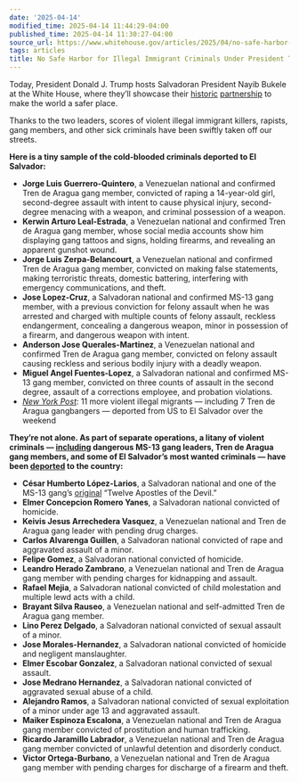 ```yaml
---
date: '2025-04-14'
modified_time: 2025-04-14 11:44:29-04:00
published_time: 2025-04-14 11:30:27-04:00
source_url: https://www.whitehouse.gov/articles/2025/04/no-safe-harbor-for-illegal-immigrant-criminals-under-president-trump/
tags: articles
title: No Safe Harbor for Illegal Immigrant Criminals Under President Trump
---
```

 
Today, President Donald J. Trump hosts Salvadoran President Nayib Bukele
at the White House, where they’ll showcase
their [historic](https://x.com/RapidResponse47/status/1903113239887544544) [partnership](https://x.com/nayibbukele/status/1911248798971461982) to
make the world a safer place.  
  
Thanks to the two leaders, scores of violent illegal immigrant killers,
rapists, gang members, and other sick criminals have been swiftly taken
off our streets.  
  
**Here is a tiny sample of the cold-blooded criminals deported to El
Salvador:**

-   **Jorge Luis Guerrero-Quintero**, a Venezuelan national and
    confirmed Tren de Aragua gang member, convicted of raping a
    14-year-old girl, second-degree assault with intent to cause
    physical injury, second-degree menacing with a weapon, and criminal
    possession of a weapon.
-   **Kerwin Arturo Leal-Estrada**, a Venezuelan national and confirmed
    Tren de Aragua gang member, whose social media accounts show him
    displaying gang tattoos and signs, holding firearms, and revealing
    an apparent gunshot wound.
-   **Jorge Luis Zerpa-Belancourt**, a Venezuelan national and confirmed
    Tren de Aragua gang member, convicted on making false statements,
    making terroristic threats, domestic battering, interfering with
    emergency communications, and theft.
-   **Jose Lopez-Cruz**, a Salvadoran national and confirmed MS-13 gang
    member, with a previous conviction for felony assault when he was
    arrested and charged with multiple counts of felony assault,
    reckless endangerment, concealing a dangerous weapon, minor in
    possession of a firearm, and dangerous weapon with intent.
-   **Anderson Jose Querales-Martinez**, a Venezuelan national and
    confirmed Tren de Aragua gang member, convicted on felony assault
    causing reckless and serious bodily injury with a deadly weapon.
-   **Miguel Angel Fuentes-Lopez**, a Salvadoran national and confirmed
    MS-13 gang member, convicted on three counts of assault in the
    second degree, assault of a corrections employee, and probation
    violations.
-   [*New York
    Post*](https://nypost.com/2025/04/14/us-news/10-more-violent-illegal-migrants-booted-from-us-deported-to-el-salvador-over-the-weekend/):
    11 more violent illegal migrants — including 7 Tren de Aragua
    gangbangers — deported from US to El Salvador over the weekend

**They’re not alone. As part of separate operations, a litany of violent
criminals
— **[**including**](https://x.com/SecRubio/status/1901241933302825470)** dangerous
MS-13 gang leaders, Tren de Aragua gang members, and some of El
Salvador’s most wanted criminals — have
been **[**deported**](https://x.com/BillMelugin_/status/1906719922522357963)** to
the country:**

-   **César Humberto López-Larios**, a Salvadoran national and one of
    the MS-13
    gang’s [original](https://www.ice.gov/news/releases/fugitive-high-ranking-ms-13-leader-arrested-terrorism-charges-following-joint) “Twelve
    Apostles of the Devil.”
-   **Elmer Concepcion Romero Yanes**, a Salvadoran national convicted
    of homicide.
-   **Keivis Jesus Arrechedera Vasquez**, a Venezuelan national and Tren
    de Aragua gang leader with pending drug charges.
-   **Carlos Alvarenga Guillen**, a Salvadoran national convicted of
    rape and aggravated assault of a minor.
-   **Felipe Gomez**, a Salvadoran national convicted of homicide.
-   **Leandro Herado Zambrano**, a Venezuelan national and Tren de
    Aragua gang member with pending charges for kidnapping and assault.
-   **Rafael Mejia**, a Salvadoran national convicted of child
    molestation and multiple lewd acts with a child.
-   **Brayant Silva Rauseo**, a Venezuelan national and self-admitted
    Tren de Aragua gang member.
-   **Lino Perez Delgado**, a Salvadoran national convicted of sexual
    assault of a minor.
-   **Jose Morales-Hernandez**, a Salvadoran national convicted of
    homicide and negligent manslaughter.
-   **Elmer Escobar Gonzalez**, a Salvadoran national convicted of
    sexual assault.
-   **Jose Medrano Hernandez**, a Salvadoran national convicted of
    aggravated sexual abuse of a child.
-   **Alejandro Ramos**, a Salvadoran national convicted of sexual
    exploitation of a minor under age 13 and aggravated assault.
-   **Maiker Espinoza Escalona**, a Venezuelan national and Tren de
    Aragua gang member convicted of prostitution and human trafficking.
-   **Ricardo Jaramillo Labrador**, a Venezuelan national and Tren de
    Aragua gang member convicted of unlawful detention and disorderly
    conduct.
-   **Victor Ortega-Burbano**, a Venezuelan national and Tren de Aragua
    gang member with pending charges for discharge of a firearm and
    theft.
